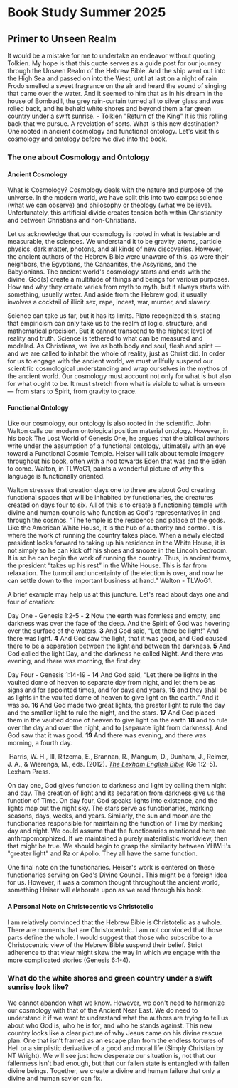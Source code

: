 # Book Study Summer 2025
## Primer to Unseen Realm
It would be a mistake for me to undertake an endeavor without quoting Tolkien. My hope is that this quote serves as a guide post for our journey through the Unseen Realm of the Hebrew Bible.
	And the ship went out into the High Sea and passed on into the West, until at last on a night of rain Frodo smelled a sweet fragrance on the air and heard the sound of singing that came over the water. And it seemed to him that as in his dream in the house of Bombadil, the grey rain-curtain turned all to silver glass and was rolled back, and he beheld white shores and beyond them a far green country under a swift sunrise. - Tolkien "Return of the King"
It is this rolling back that we pursue. A revelation of sorts. What is this new destination? One rooted in ancient cosmology and functional ontology. Let's visit this cosmology and ontology before we dive into the book.
### The one about Cosmology and Ontology

#### Ancient Cosmology
What is Cosmology? Cosmology deals with the nature and purpose of the universe. In the modern world, we have split this into two camps: science (what we can observe) and philosophy or theology (what we believe). Unfortunately, this artificial divide creates tension both within Christianity and between Christians and non-Christians.

Let us acknowledge that our cosmology is rooted in what is testable and measurable, the sciences. We understand it to be gravity, atoms, particle physics, dark matter, photons, and all kinds of new discoveries. However, the ancient authors of the Hebrew Bible were unaware of this, as were their neighbors, the Egyptians, the Canaanites, the Assyrians, and the Babylonians. The ancient world's cosmology starts and ends with the divine. God(s) create a multitude of things and beings for various purposes. How and why they create varies from myth to myth, but it always starts with something, usually water. And aside from the Hebrew god, it usually involves a cocktail of illicit sex, rape, incest, war, murder, and slavery.

Science can take us far, but it has its limits. Plato recognized this, stating that empiricism can only take us to the realm of logic, structure, and mathematical precision. But it cannot transcend to the highest level of reality and truth. Science is tethered to what can be measured and modeled. As Christians, we live as both body and soul, flesh and spirit — and we are called to inhabit the whole of reality, just as Christ did. In order for us to engage with the ancient world, we must willfully suspend our scientific cosmological understanding and wrap ourselves in the mythos of the ancient world. Our cosmology must account not only for what is but also for what ought to be. It must stretch from what is visible to what is unseen — from stars to Spirit, from gravity to grace.

#### Functional Ontology
Like our cosmology, our ontology is also rooted in the scientific. John Walton calls our modern ontological position material ontology. However, in his book The Lost World of Genesis One, he argues that the biblical authors write under the assumption of a functional ontology, ultimately with an eye toward a Functional Cosmic Temple. Heiser will talk about temple imagery throughout his book, often with a nod towards Eden that was and the Eden to come. Walton, in TLWoG1, paints a wonderful picture of why this language is functionally oriented.

Walton stresses that creation days one to three are about God creating functional spaces that will be inhabited by functionaries, the creatures created on days four to six. All of this is to create a functioning temple with divine and human councils who function as God's representatives in and through the cosmos. "The temple is the residence and palace of the gods. Like the American White House, it is the hub of authority and control. It is where the work of running the country takes place. When a newly elected president looks forward to taking up his residence in the White House, it is not simply so he can kick off his shoes and snooze in the Lincoln bedroom. It is so he can begin the work of running the country. Thus, in ancient terms, the president “takes up his rest” in the White House. This is far from relaxation. The turmoil and uncertainty of the election is over, and now he can settle down to the important business at hand." Walton - TLWoG1.

A brief example may help us at this juncture. Let's read about days one and four of creation:

Day One - Genesis 1:2-5 - **2** Now the earth was formless and empty, and darkness was over the face of the deep. And the Spirit of God was hovering over the surface of the waters. **3** And God said, “Let there be light!” And there was light. **4** And God saw the light, that it was good, and God caused there to be a separation between the light and between the darkness. **5** And God called the light Day, and the darkness he called Night. And there was evening, and there was morning, the first day. 

Day Four - Genesis 1:14-19 - **14** And God said, “Let there be lights in the vaulted dome of heaven to separate day from night, and let them be as signs and for appointed times, and for days and years, **15** and they shall be as lights in the vaulted dome of heaven to give light on the earth.” And it was so. **16** And God made two great lights, the greater light to rule the day and the smaller light to rule the night, and the stars. **17** And God placed them in the vaulted dome of heaven to give light on the earth **18** and to rule over the day and over the night, and to ⌊separate light from darkness⌋. And God saw that it was good. **19** And there was evening, and there was morning, a fourth day. 

 Harris, W. H., III, Ritzema, E., Brannan, R., Mangum, D., Dunham, J., Reimer, J. A., & Wierenga, M., eds. (2012). [_The Lexham English Bible_](https://ref.ly/logosres/leb?ref=BibleLEB2.Ge1.2&off=0&ctx=ens+and+%E2%80%A2the+earth%E2%80%94+~2%C2%A0Now%EF%BB%BFa+the+earth+wa) (Ge 1:2–5). Lexham Press.

On day one, God gives function to darkness and light by calling them night and day. The creation of light and its separation from darkness give us the function of Time. On day four, God speaks lights into existence, and the lights map out the night sky. The stars serve as functionaries, marking seasons, days, weeks, and years. Similarly, the sun and moon are the functionaries responsible for maintaining the function of Time by marking day and night. We could assume that the functionaries mentioned here are anthropomorphized. If we maintained a purely materialistic worldview, then that might be true. We should begin to grasp the similarity between YHWH's "greater light" and Ra or Apollo. They all have the same function.

One final note on the functionaries. Heiser's work is centered on these functionaries serving on God's Divine Council. This might be a foreign idea for us. However, it was a common thought throughout the ancient world, something Heiser will elaborate upon as we read through his book.

#### A Personal Note on Christocentic vs Christotelic
I am relatively convinced that the Hebrew Bible is Christotelic as a whole. There are moments that are Christocentric. I am not convinced that those parts define the whole. I would suggest that those who subscribe to a Christocentric view of the Hebrew Bible suspend their belief. Strict adherence to that view might skew the way in which we engage with the more complicated stories (Genesis 6:1-4).

### What do the white shores and green country under a swift sunrise look like?
We cannot abandon what we know. However, we don't need to harmonize our cosmology with that of the Ancient Near East. We do need to understand it if we want to understand what the authors are trying to tell us about who God is, who he is for, and who he stands against. This new country looks like a clear picture of why Jesus came on his divine rescue plan. One that isn't framed as an escape plan from the endless tortures of Hell or a simplistic derivative of a good and moral life (Simply Christian by NT Wright). We will see just how desperate our situation is, not that our fallenness isn't bad enough, but that our fallen state is entangled with fallen divine beings. Together, we create a divine and human failure that only a divine and human savior can fix.